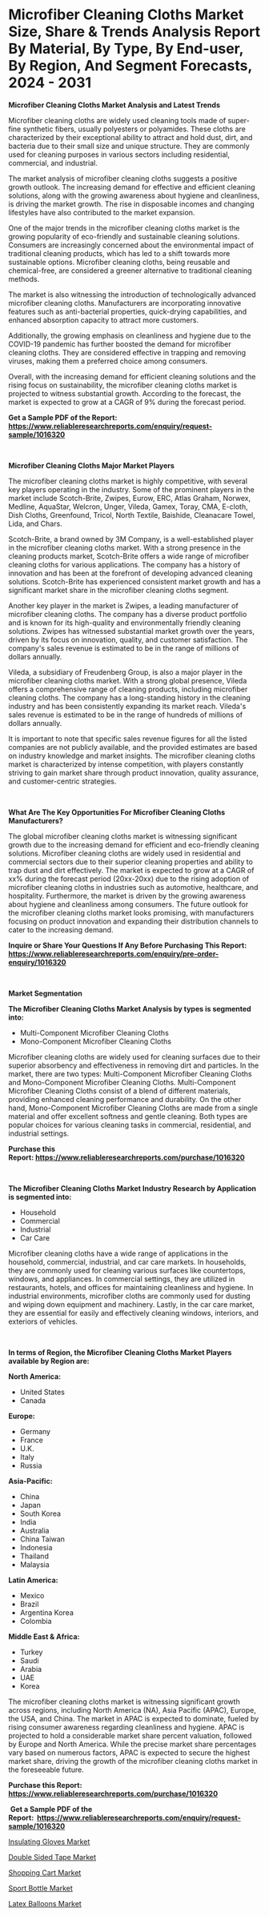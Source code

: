 <p><h1>Microfiber Cleaning Cloths Market Size, Share & Trends Analysis Report By Material, By Type, By End-user, By Region, And Segment Forecasts, 2024 - 2031</h1></p><p><strong>Microfiber Cleaning Cloths Market Analysis and Latest Trends</strong></p>
<p><p>Microfiber cleaning cloths are widely used cleaning tools made of super-fine synthetic fibers, usually polyesters or polyamides. These cloths are characterized by their exceptional ability to attract and hold dust, dirt, and bacteria due to their small size and unique structure. They are commonly used for cleaning purposes in various sectors including residential, commercial, and industrial.</p><p>The market analysis of microfiber cleaning cloths suggests a positive growth outlook. The increasing demand for effective and efficient cleaning solutions, along with the growing awareness about hygiene and cleanliness, is driving the market growth. The rise in disposable incomes and changing lifestyles have also contributed to the market expansion.</p><p>One of the major trends in the microfiber cleaning cloths market is the growing popularity of eco-friendly and sustainable cleaning solutions. Consumers are increasingly concerned about the environmental impact of traditional cleaning products, which has led to a shift towards more sustainable options. Microfiber cleaning cloths, being reusable and chemical-free, are considered a greener alternative to traditional cleaning methods.</p><p>The market is also witnessing the introduction of technologically advanced microfiber cleaning cloths. Manufacturers are incorporating innovative features such as anti-bacterial properties, quick-drying capabilities, and enhanced absorption capacity to attract more customers.</p><p>Additionally, the growing emphasis on cleanliness and hygiene due to the COVID-19 pandemic has further boosted the demand for microfiber cleaning cloths. They are considered effective in trapping and removing viruses, making them a preferred choice among consumers.</p><p>Overall, with the increasing demand for efficient cleaning solutions and the rising focus on sustainability, the microfiber cleaning cloths market is projected to witness substantial growth. According to the forecast, the market is expected to grow at a CAGR of 9% during the forecast period.</p></p>
<p><strong>Get a Sample PDF of the Report:&nbsp; <a href="https://www.reliableresearchreports.com/enquiry/request-sample/1016320">https://www.reliableresearchreports.com/enquiry/request-sample/1016320</a></strong></p>
<p>&nbsp;</p>
<p><strong>Microfiber Cleaning Cloths Major Market Players</strong></p>
<p><p>The microfiber cleaning cloths market is highly competitive, with several key players operating in the industry. Some of the prominent players in the market include Scotch-Brite, Zwipes, Eurow, ERC, Atlas Graham, Norwex, Medline, AquaStar, Welcron, Unger, Vileda, Gamex, Toray, CMA, E-cloth, Dish Cloths, Greenfound, Tricol, North Textile, Baishide, Cleanacare Towel, Lida, and Chars. </p><p>Scotch-Brite, a brand owned by 3M Company, is a well-established player in the microfiber cleaning cloths market. With a strong presence in the cleaning products market, Scotch-Brite offers a wide range of microfiber cleaning cloths for various applications. The company has a history of innovation and has been at the forefront of developing advanced cleaning solutions. Scotch-Brite has experienced consistent market growth and has a significant market share in the microfiber cleaning cloths segment.</p><p>Another key player in the market is Zwipes, a leading manufacturer of microfiber cleaning cloths. The company has a diverse product portfolio and is known for its high-quality and environmentally friendly cleaning solutions. Zwipes has witnessed substantial market growth over the years, driven by its focus on innovation, quality, and customer satisfaction. The company's sales revenue is estimated to be in the range of millions of dollars annually.</p><p>Vileda, a subsidiary of Freudenberg Group, is also a major player in the microfiber cleaning cloths market. With a strong global presence, Vileda offers a comprehensive range of cleaning products, including microfiber cleaning cloths. The company has a long-standing history in the cleaning industry and has been consistently expanding its market reach. Vileda's sales revenue is estimated to be in the range of hundreds of millions of dollars annually.</p><p>It is important to note that specific sales revenue figures for all the listed companies are not publicly available, and the provided estimates are based on industry knowledge and market insights. The microfiber cleaning cloths market is characterized by intense competition, with players constantly striving to gain market share through product innovation, quality assurance, and customer-centric strategies.</p></p>
<p>&nbsp;</p>
<p><strong>What Are The Key Opportunities For Microfiber Cleaning Cloths Manufacturers?</strong></p>
<p><p>The global microfiber cleaning cloths market is witnessing significant growth due to the increasing demand for efficient and eco-friendly cleaning solutions. Microfiber cleaning cloths are widely used in residential and commercial sectors due to their superior cleaning properties and ability to trap dust and dirt effectively. The market is expected to grow at a CAGR of xx% during the forecast period (20xx-20xx) due to the rising adoption of microfiber cleaning cloths in industries such as automotive, healthcare, and hospitality. Furthermore, the market is driven by the growing awareness about hygiene and cleanliness among consumers. The future outlook for the microfiber cleaning cloths market looks promising, with manufacturers focusing on product innovation and expanding their distribution channels to cater to the increasing demand.</p></p>
<p><strong>Inquire or Share Your Questions If Any Before Purchasing This Report: <a href="https://www.reliableresearchreports.com/enquiry/pre-order-enquiry/1016320">https://www.reliableresearchreports.com/enquiry/pre-order-enquiry/1016320</a></strong></p>
<p>&nbsp;</p>
<p><strong>Market Segmentation</strong></p>
<p><strong>The Microfiber Cleaning Cloths Market Analysis by types is segmented into:</strong></p>
<p><ul><li>Multi-Component Microfiber Cleaning Cloths</li><li>Mono-Component Microfiber Cleaning Cloths</li></ul></p>
<p><p>Microfiber cleaning cloths are widely used for cleaning surfaces due to their superior absorbency and effectiveness in removing dirt and particles. In the market, there are two types: Multi-Component Microfiber Cleaning Cloths and Mono-Component Microfiber Cleaning Cloths. Multi-Component Microfiber Cleaning Cloths consist of a blend of different materials, providing enhanced cleaning performance and durability. On the other hand, Mono-Component Microfiber Cleaning Cloths are made from a single material and offer excellent softness and gentle cleaning. Both types are popular choices for various cleaning tasks in commercial, residential, and industrial settings.</p></p>
<p><strong>Purchase this Report:&nbsp;<a href="https://www.reliableresearchreports.com/purchase/1016320">https://www.reliableresearchreports.com/purchase/1016320</a></strong></p>
<p>&nbsp;</p>
<p><strong>The Microfiber Cleaning Cloths Market Industry Research by Application is segmented into:</strong></p>
<p><ul><li>Household</li><li>Commercial</li><li>Industrial</li><li>Car Care</li></ul></p>
<p><p>Microfiber cleaning cloths have a wide range of applications in the household, commercial, industrial, and car care markets. In households, they are commonly used for cleaning various surfaces like countertops, windows, and appliances. In commercial settings, they are utilized in restaurants, hotels, and offices for maintaining cleanliness and hygiene. In industrial environments, microfiber cloths are commonly used for dusting and wiping down equipment and machinery. Lastly, in the car care market, they are essential for easily and effectively cleaning windows, interiors, and exteriors of vehicles.</p></p>
<p>&nbsp;</p>
<p><strong>In terms of Region, the Microfiber Cleaning Cloths Market Players available by Region are:</strong></p>
<p>
    <p> <strong> North America: </strong>
        <ul>
            <li>United States</li>
            <li>Canada</li>
        </ul>
        </p> 
    <p> <strong> Europe: </strong>
        <ul>
            <li>Germany</li>
            <li>France</li>
            <li>U.K.</li>
            <li>Italy</li>
            <li>Russia</li>
        </ul>
        </p> 
    <p> <strong> Asia-Pacific: </strong>
        <ul>
            <li>China</li>
            <li>Japan</li>
            <li>South Korea</li>
            <li>India</li>
            <li>Australia</li>
            <li>China Taiwan</li>
            <li>Indonesia</li>
            <li>Thailand</li>
            <li>Malaysia</li>
        </ul>
        </p> 
    <p> <strong> Latin America: </strong>
        <ul>
            <li>Mexico</li>
            <li>Brazil</li>
            <li>Argentina Korea</li>
            <li>Colombia</li>
        </ul>
        </p> 
    <p> <strong> Middle East & Africa: </strong>
        <ul>
            <li>Turkey</li>
            <li>Saudi</li>
            <li>Arabia</li>
            <li>UAE</li>
            <li>Korea</li>
        </ul>
    </p>
    </p>
<p><p>The microfiber cleaning cloths market is witnessing significant growth across regions, including North America (NA), Asia Pacific (APAC), Europe, the USA, and China. The market in APAC is expected to dominate, fueled by rising consumer awareness regarding cleanliness and hygiene. APAC is projected to hold a considerable market share percent valuation, followed by Europe and North America. While the precise market share percentages vary based on numerous factors, APAC is expected to secure the highest market share, driving the growth of the microfiber cleaning cloths market in the foreseeable future.</p></p>
<p><strong>Purchase this Report: <a href="https://www.reliableresearchreports.com/purchase/1016320">https://www.reliableresearchreports.com/purchase/1016320</a></strong></p>
<p>&nbsp;<strong>Get a Sample PDF of the Report:&nbsp;&nbsp;<a href="https://www.reliableresearchreports.com/enquiry/request-sample/1016320">https://www.reliableresearchreports.com/enquiry/request-sample/1016320</a></strong></p>
<p><strong></strong></p>
<p><p><a href="https://github.com/aasishrp01/Market-Research-Report-List-1/blob/main/insulating-gloves-market.md">Insulating Gloves Market</a></p><p><a href="https://github.com/aashishrp02/Market-Research-Report-List-1/blob/main/double-sided-tape-market.md">Double Sided Tape Market</a></p><p><a href="https://github.com/aashishrp/Market-Research-Report-List-1/blob/main/shopping-cart-market.md">Shopping Cart Market</a></p><p><a href="https://github.com/rahu1506/Market-Research-Report-List-1/blob/main/sport-bottle-market.md">Sport Bottle Market</a></p><p><a href="https://github.com/Paul14Anderson63/Market-Research-Report-List-1/blob/main/latex-balloons-market.md">Latex Balloons Market</a></p></p>